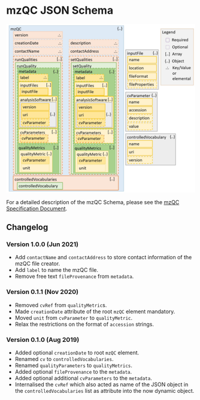 # mzQC JSON Schema

![mzQC JSON Schema](mzqc_schema.jpg)

For a detailed description of the mzQC Schema, please see the [mzQC Specification Document](https://docs.google.com/document/d/132F3MBgDJgtFlXxDZhpJ1oHGbKL8pT6dk9fvL55L5_M/edit?usp=sharing).

## Changelog

### Version 1.0.0 (Jun 2021)

- Add `contactName` and `contactAddress` to store contact information of the mzQC file creator.
- Add `label` to name the mzQC file.
- Remove free text `fileProvenance` from `metadata`.

### Version 0.1.1 (Nov 2020)

- Removed `cvRef` from `qualityMetric`s.
- Made `creationDate` attribute of the root `mzQC` element mandatory.
- Moved `unit` from `cvParameter` to `qualityMetric`.
- Relax the restrictions on the format of `accession` strings.

### Version 0.1.0 (Aug 2019)

- Added optional `creationDate` to root `mzQC` element.
- Renamed `cv` to `controlledVocabularies`.
- Renamed `qualityParameters` to `qualityMetrics`.
- Added optional `fileProvenance` to the `metadata`.
- Added optional additional `cvParameters` to the `metadata`.
- Internalised the `cvRef` which also acted as name of the JSON object in the `controlledVocabularies` list as attribute into the now dynamic object.
